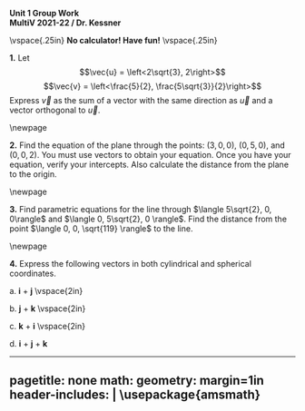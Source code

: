 __Unit 1 Group Work__   
__MultiV 2021-22 / Dr. Kessner__  

\vspace{.25in}
__No calculator! Have fun!__
\vspace{.25in}

__1.__ Let 
$$\vec{u} = \left<2\sqrt{3}, 2\right>$$
$$\vec{v} = \left<\frac{5}{2}, \frac{5\sqrt{3}}{2}\right>$$
Express $\vec{v}$ as the sum of a vector with the same direction as $\vec{u}$
and a vector orthogonal to $\vec{u}$.

\newpage

__2.__  Find the equation of the plane through the points: $(3, 0, 0)$, $(0, 5,
0)$, and $(0, 0, 2)$.  You must use vectors to obtain your equation.  Once you
have your equation, verify your intercepts.  Also calculate the distance from
the plane to the origin.  

\newpage

__3.__ Find parametric equations for the line through $\langle 5\sqrt{2}, 0,
0\rangle$ and $\langle 0, 5\sqrt{2}, 0 \rangle$.  Find the distance from the
point $\langle 0, 0, \sqrt{119} \rangle$ to the line.


\newpage

__4.__ Express the following vectors in both cylindrical and spherical
coordinates.

a. __i__ + __j__
\vspace{2in}

b. __j__ + __k__
\vspace{2in}

c. __k__ + __i__
\vspace{2in}

d. __i__ + __j__ + __k__


---
pagetitle: none
math: <script src="https://cdnjs.cloudflare.com/ajax/libs/mathjax/2.7.1/MathJax.js?config=TeX-AMS_CHTML-full" type="text/javascript"></script>
geometry: margin=1in
header-includes: |
    \usepackage{amsmath}
---


